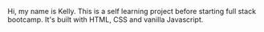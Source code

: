 Hi, my name is Kelly.
This is a self learning project before starting full stack bootcamp.
It's built with HTML, CSS and vanilla Javascript.
